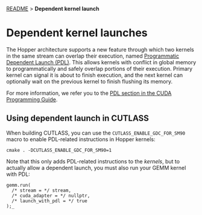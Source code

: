 [README](../../README.md#documentation) > **Dependent kernel launch**

# Dependent kernel launches

The Hopper architecture supports a new feature through which two kernels in the same stream can
overlap their execution, named 
[Programmatic Dependent Launch (PDL)](https://docs.nvidia.com/cuda/cuda-c-programming-guide/index.html#programmatic-dependent-launch-and-synchronization).
This allows kernels with conflict in global memory to programmatically and safely overlap portions
of their execution. Primary kernel can signal it is about to finish execution, and the next kernel can
optionally wait on the previous kernel to finish flushing its memory.

For more information, we refer you to the [PDL section in the CUDA Programming Guide](https://docs.nvidia.com/cuda/cuda-c-programming-guide/index.html#programmatic-dependent-launch-and-synchronization).

## Using dependent launch in CUTLASS

When building CUTLASS, you can use the `CUTLASS_ENABLE_GDC_FOR_SM90` macro to 
enable PDL-related instructions in Hopper kernels:

```
cmake . -DCUTLASS_ENABLE_GDC_FOR_SM90=1
```

Note that this only adds PDL-related instructions to the _kernels_, but to actually allow a dependent
launch, you must also run your GEMM kernel with PDL:

```
gemm.run(
  /* stream = */ stream,
  /* cuda_adapter = */ nullptr,
  /* launch_with_pdl = */ true
);_
```

